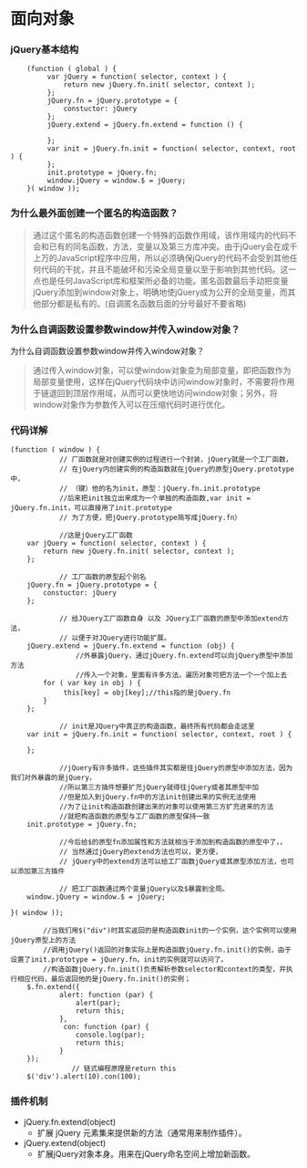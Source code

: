 # 面向对象
### jQuery基本结构
```
    (function ( global ) {
         var jQuery = function( selector, context ) {
             return new jQuery.fn.init( selector, context );
         };
         jQuery.fn = jQuery.prototype = {
             constuctor: jQuery
         };
         jQuery.extend = jQuery.fn.extend = function () {

         };
         var init = jQuery.fn.init = function( selector, context, root ) {
         };
         init.prototype = jQuery.fn;
         window.jQuery = window.$ = jQuery;
    }( window ));
```
### 为什么最外面创建一个匿名的构造函数？
>通过这个匿名的构造函数创建一个特殊的函数作用域，该作用域内的代码不会和已有的同名函数，方法，变量以及第三方库冲突。由于jQuery会在成千上万的JavaScript程序中应用，所以必须确保jQuery的代码不会受到其他任何代码的干扰，并且不能破坏和污染全局变量以至于影响到其他代码。这一点也是任何JavaScript库和框架所必备的功能。匿名函数最后手动把变量jQuery添加到window对象上，明确地使jQuery成为公开的全局变量，而其他部分都是私有的。(自调匿名函数后面的分号最好不要省略)

### 为什么自调函数设置参数window并传入window对象？
为什么自调函数设置参数window并传入window对象？
>通过传入window对象，可以使window对象变为局部变量，即把函数作为局部变量使用，这样在jQuery代码块中访问window对象时，不需要将作用于链退回到顶层作用域，从而可以更快地访问window对象；另外，将window对象作为参数传入可以在压缩代码时进行优化。

### 代码详解
```
(function ( window ) {
            // 厂函数就是对创建实例的过程进行一个封装，jQuery就是一个工厂函数，
            // 在jQuery内创建实例的构造函数就在jQuery的原型jQuery.prototype中，
            // （键）他的名为init，原型：jQuery.fn.init.prototype
            //后来把init独立出来成为一个单独的构造函数,var init = jQuery.fn.init，可以直接用了init.prototype
            // 为了方便，把jQuery.prototype简写成jQuery.fn）

            //这是jQuery工厂函数
    var jQuery = function( selector, context ) {
        return new jQuery.fn.init( selector, context );
    };

            // 工厂函数的原型起个别名
    jQuery.fn = jQuery.prototype = {
        constuctor: jQuery
    };

            // 给JQuery工厂函数自身 以及 JQuery工厂函数的原型中添加extend方法，
            // 以便于对JQuery进行功能扩展。
    jQuery.extend = jQuery.fn.extend = function (obj) {
                //外暴露jQuery，通过jQuery.fn.extend可以向jQuery原型中添加方法
                //传入一个对象，里面有许多方法，遍历对象可把方法一个一个加上去
        for ( var key in obj ) {
             this[key] = obj[key];//this指的是jQuery.fn
        }
    };

            // init是JQuery中真正的构造函数，最终所有代码都会走这里
    var init = jQuery.fn.init = function( selector, context, root ) {

    };

            //jQuery有许多插件，这些插件其实都是往jQuery的原型中添加方法，因为我们对外暴露的是jQuery，
            //所以第三方插件想要扩充jQuery就得往jQuery或者其原型中加
            //但是加入到jQuery.fn中的方法init创建出来的实例无法使用
            //为了让init构造函数创建出来的对象可以使用第三方扩充进来的方法
            //就把构造函数的原型与工厂函数的原型保持一致
    init.prototype = jQuery.fn;

            //今后给$的原型fn添加属性和方法就相当于添加到构造函数的原型中了，，
            // 当然通过jQuery的extend方法也可以，更方便，
            // jQuery中的extend方法可以给工厂函数jQuery或其原型添加方法，也可以添加第三方插件

            // 把工厂函数通过两个变量jQuery以及$暴露到全局。
    window.jQuery = window.$ = jQuery;

}( window ));

        //当我们用$("div")时其实返回的是构造函数init的一个实例，这个实例可以使用jQuery原型上的方法
        //调用jQuery()返回的对象实际上是构造函数jQuery.fn.init()的实例，由于设置了init.prototype = jQuery.fn，init的实例就可以访问了。
        //构造函数jQuery.fn.init()负责解析参数selector和context的类型，并执行相应代码，最后返回他的是jQuery.fn.init()的实例；
    $.fn.extend({
            alert: function (par) {
                alert(par);
                return this;
            },
             con: function (par) {
                console.log(par);
                return this;
            }
    });
               // 链式编程原理是return this
    $('div').alert(10).con(100);
```

### 插件机制

- jQuery.fn.extend(object)
    - 扩展 jQuery 元素集来提供新的方法（通常用来制作插件）。
- jQuery.extend(object)
    - 扩展jQuery对象本身。用来在jQuery命名空间上增加新函数。
